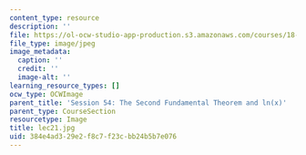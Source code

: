 ```yaml
---
content_type: resource
description: ''
file: https://ol-ocw-studio-app-production.s3.amazonaws.com/courses/18-01sc-single-variable-calculus-fall-2010/384e4ad329e2f8c7f23cbb24b5b7e076_lec21.jpg
file_type: image/jpeg
image_metadata:
  caption: ''
  credit: ''
  image-alt: ''
learning_resource_types: []
ocw_type: OCWImage
parent_title: 'Session 54: The Second Fundamental Theorem and ln(x)'
parent_type: CourseSection
resourcetype: Image
title: lec21.jpg
uid: 384e4ad3-29e2-f8c7-f23c-bb24b5b7e076
---
```

